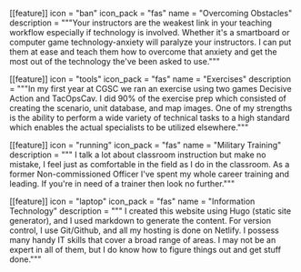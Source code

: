  [[feature]]
  icon = "ban"
  icon_pack = "fas"
  name = "Overcoming Obstacles"
  description = """Your instructors are the weakest link in your teaching workflow especially if technology is involved.  Whether it's a smartboard or computer game technology-anxiety will paralyze your instructors.  I can put them at ease and teach them how to overcome that anxiety and get the most out of the technology the've been asked to use."""

 [[feature]]
  icon = "tools"
  icon_pack = "fas"
  name = "Exercises"
  description = """In my first year at CGSC we ran an exercise using two games Decisive Action and TacOpsCav.  I did 90% of the exercise prep which consisted of creating the scenario, unit database, and map images.  One of my strengths is the ability to perform a wide variety of technical tasks to a high standard which enables the actual specialists to be utilized elsewhere."""

   [[feature]]
  icon = "running"
  icon_pack = "fas"
  name = "Military Training"
  description = """ I talk a lot about classroom instruction but make no mistake, I feel just as comfortable in the field as I do in the classroom.  As a former Non-commissioned Officer I've spent my whole career training and leading.  If you're in need of a trainer then look no further."""  

  

  [[feature]]
  icon = "laptop"
  icon_pack = "fas"
  name = "Information Technology"
  description = """ I created this website using Hugo (static site generator), and I used markdown to generate the content.  For version control, I use Git/Github, and all my hosting is done on Netlify.  I possess many handy IT skills that cover a broad range of areas.  I may not be an expert in all of them, but I do know how to figure things out and get stuff done."""

 